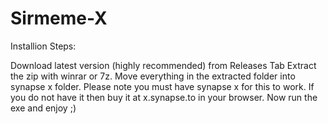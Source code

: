 # Sirmeme-X

Installion Steps:

Download latest version (highly recommended) from Releases Tab Extract the zip with winrar or 7z. Move everything in the extracted folder into synapse x folder. Please note you must have synapse x for this to work. If you do not have it then buy it at x.synapse.to in your browser. Now run the exe and enjoy ;)
